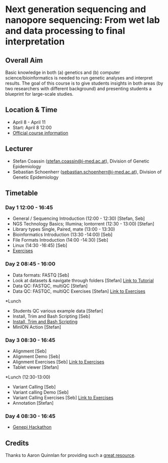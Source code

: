 # Next generation sequencing and nanopore sequencing: From wet lab and data processing to final interpretation

## Overall Aim
Basic knowledge in both (a) genetics and (b) computer science/bioinformatics is needed to run genetic analyses and interpret results. The goal of this course is to give students insights in both areas (by two researchers with different background) and presenting students a blueprint for large-scale studies.  

## Location & Time
* April 8 - April 11 
* Start: April 8 12:00
* [Official course information](https://inside.i-med.ac.at/online/wbLv.wbShowLVDetail?pStpSpNr=858876)

## Lecturer
- Stefan Coassin (stefan.coassin@i-med.ac.at), Division of Genetic Epidemiology
- Sebastian Schoenherr (sebastian.schoenherr@i-med.ac.at), Division of Genetic Epidemiology

## Timetable

### Day 1 12:00 - 16:45
* General / Sequencing Introduction (12:00 - 12:30) [Stefan, Seb]
* NGS Technology Basics; Illumina; Iontorrent (12:30 - 13:00) [Stefan]
* Library types Single, Paired, mate (13:00 - 13:30)
* Bioinformatics Introduction (13:30 -14:00) [Seb]
* File Formats Introduction (14:00 -14:30) [Seb]
* Linux (14:30 -16:45) [Seb]
* [Exercises](https://github.com/seppinho/ngs-class/blob/master/scripts/linux-basics.md)

### Day 2 08:45 - 16:00
* Data formats: FASTQ [Seb] 
* Look at datasets & navigate through folders [Stefan] [Link to Tutorial](https://github.com/seppinho/ngs-class/blob/master/scripts/Coassin_Tutorial.pdf)
* Data QC: FASTQC, multiQC [Stefan]
* Data QC: FASTQC, multiQC Exercises [Stefan] [Link to Exercises](https://github.com/seppinho/ngs-class/blob/master/scripts/Coassin_Uebungen.pdf)

*Lunch

* Students QC various example data [Stefan]
* Install, Trim and Bash Scripting [Seb]
* [Install, Trim and Bash Scripting](https://github.com/seppinho/ngs-class/blob/master/scripts/trimming.md)
* MinION Action [Stefan]

### Day 3 08:30 - 16:45
* Alignment [Seb]
* Alignment Demo [Seb]
* Alignment Exercises [Seb] [Link to Exercises](https://github.com/seppinho/ngs-class/blob/master/scripts/mapping.Rmd)
* Tablet viewer [Stefan]

*Lunch (12:30-13:00)

* Variant Calling [Seb]
* Variant calling Demo [Seb]
* Variant Calling Exercises [Seb] [Link to Exercises](https://github.com/seppinho/ngs-class/blob/master/scripts/variant-calling.md)
* Annotation [Stefan] 

### Day 4 08:30 - 16:45
* [Genepi Hackathon](https://github.com/seppinho/ngs-class/blob/master/scripts/project.md)

## Credits
Thanks to Aaron Quinnlan for providing such a [great resource](https://github.com/quinlan-lab/applied-computational-genomics).  
